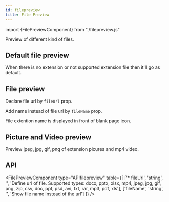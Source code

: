 ```yaml
---
id: filepreview
title: File Preview
---
```


import {FilePreviewComponent} from "./filepreview.js"

<p>Preview of different kind of files.</p>

## Default file preview

<p>When there is no extension or not supported extension file then it'll go as default.</p>
<FilePreviewComponent url="/fileUrl"/>

## File preview

<p>Declare file url by <code>fileUrl</code> prop. </p>
<FilePreviewComponent url="docxFile.docx"/>
<p>Add name instead of file url by <code>fileName</code> prop. </p>
<FilePreviewComponent url="xlsxFile.xlsx" name="xlsxFile"/>
<p>File extention name is displayed in front of blank page icon.</p>
<FilePreviewComponent url="zipFile.zip"/>

## Picture and Video preview

<p>Preview jpeg, jpg, gif, png of extension picures and mp4 video.</p>
<FilePreviewComponent url="https://erxes.io/static/images/logo/logo_dark_3x.png" />
<FilePreviewComponent url="video.mp4" />

## API

<FilePreviewComponent type="APIfilepreview" table={[
  ['* fileUrl', 'string', '', 'Define url of file. Supported types: docx, pptx, xlsx, mp4, jpeg, jpg, gif, png, zip, csv, doc, ppt, psd, avi, txt, rar, mp3, pdf, xls'],
  ['fileName', 'string', '', 'Show file name instead of the url']
]} />